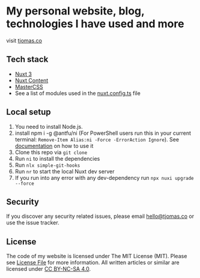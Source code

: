 # My personal website, blog, technologies I have used and more

visit [tjomas.co](https://tjomas.co)

## Tech stack

- [Nuxt 3](https://nuxt.com/)
- [Nuxt Content](https://content.nuxt.com/)
- [MasterCSS](https://css.master.co/)
- See a list of modules used in the [nuxt.config.ts](nuxt.config.ts) file

## Local setup

1. You need to install Node.js.
1. install npm i -g @antfu/ni (For PowerShell users run this in your current terminal: `Remove-Item Alias:ni -Force -ErrorAction Ignore`). See [documentation](https://github.com/antfu/ni) on how to use it
1. Clone this repo via `git clone`
1. Run `ni` to install the dependencies
1. Run `nlx simple-git-hooks`
1. Run `nr` to start the local Nuxt dev server
1. If you run into any error with any dev-dependency run `npx nuxi upgrade --force` 

## Security

If you discover any security related issues, please email hello@tjomas.co or use the issue tracker.

## License

The code of my website is licensed under The MIT License (MIT). Please see [License File](MIT%20LICENSE) for more information. All written articles or similar are licensed under [CC BY-NC-SA 4.0](https://creativecommons.org/licenses/by-nc-sa/4.0/).
